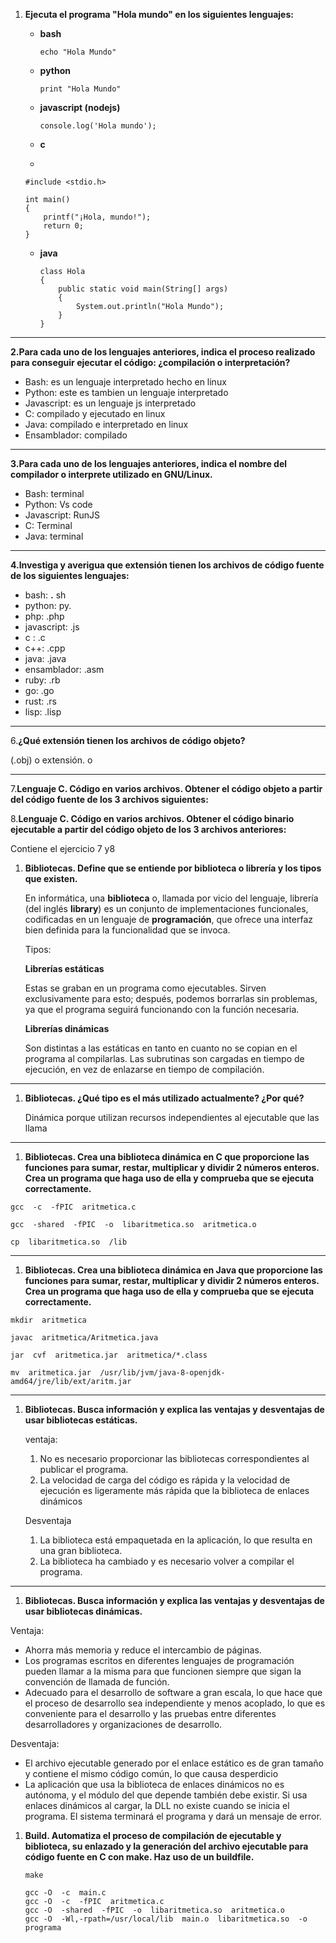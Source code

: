 1. **Ejecuta el programa "Hola mundo" en los siguientes lenguajes:**

   - **bash**

     ```
     echo "Hola Mundo"
     ```

     

   - **python**

     ```
     print "Hola Mundo"
     ```

     

   - **javascript (nodejs)**

     ```
     console.log('Hola mundo');
     ```

     

   - **c**

   - 

     ```
     #include <stdio.h>
     
     int main()
     {
         printf("¡Hola, mundo!");
         return 0;
     }
     ```

   - **java**

     

     ```
     class Hola
     {
         public static void main(String[] args)
         {
             System.out.println("Hola Mundo");
         }
     }
     ```

------

**2.Para cada uno de los lenguajes anteriores, indica el proceso realizado para conseguir ejecutar el código: ¿compilación o interpretación?**

- Bash: es un lenguaje interpretado hecho en linux
- Python: este es tambien un lenguaje interpretado
- Javascript: es un lenguaje js interpretado
- C: compilado y ejecutado en linux
- Java: compilado e interpretado en linux
- Ensamblador: compilado

------

**3.Para cada uno de los lenguajes anteriores, indica el nombre del compilador o interprete utilizado en GNU/Linux.**

- Bash: terminal
- Python: Vs code
- Javascript: RunJS
- C: Terminal
- Java: terminal

------

**4.Investiga y averigua que extensión tienen los archivos de código fuente de los siguientes lenguajes:**

- bash: **.** sh
- python: py.
- php: .php
- javascript: .js
- c : .c
- c++: .cpp
- java: .java
- ensamblador: .asm
- ruby: .rb
- go: .go
- rust: .rs
- lisp: .lisp

------

6.**¿Qué extensión tienen los archivos de código objeto?**

(.obj) o extensión. o

------

7.**Lenguaje C. Código en varios archivos. Obtener el código objeto a partir del código fuente de los 3 archivos siguientes:**

8.**Lenguaje C. Código en varios archivos. Obtener el código binario ejecutable a partir del código objeto de los 3 archivos anteriores:**

Contiene el ejercicio 7 y8



1. **Bibliotecas. Define que se entiende por biblioteca o librería y los tipos que existen.**

   En informática, una **biblioteca** o, llamada por vicio del lenguaje, librería (del inglés **library**) es un conjunto de implementaciones funcionales, codificadas en un lenguaje de **programación**, que ofrece una interfaz bien definida para la funcionalidad que se invoca.

   Tipos:

   **Librerías estáticas**

   Estas se graban en un programa como ejecutables. Sirven exclusivamente para esto; después, podemos borrarlas sin problemas, ya que el programa seguirá funcionando con la función necesaria.

   **Librerías dinámicas**

   Son distintas a las estáticas en tanto en cuanto no se copian en el programa al compilarlas. Las subrutinas son cargadas en tiempo de ejecución, en vez de enlazarse en tiempo de compilación.

------

1. **Bibliotecas. ¿Qué tipo es el más utilizado actualmente? ¿Por qué?**

   Dinámica porque utilizan recursos independientes al ejecutable que las llama

------

1. **Bibliotecas. Crea una biblioteca dinámica en C que proporcione las funciones para sumar, restar, multiplicar y dividir 2 números enteros. Crea un programa que haga uso de ella y comprueba que se ejecuta correctamente.**

```
gcc  -c  -fPIC  aritmetica.c

gcc  -shared  -fPIC  -o  libaritmetica.so  aritmetica.o

cp  libaritmetica.so  /lib
```

------

1. **Bibliotecas. Crea una biblioteca dinámica en Java que proporcione las funciones para sumar, restar, multiplicar y dividir 2 números enteros. Crea un programa que haga uso de ella y comprueba que se ejecuta correctamente.**

```
mkdir  aritmetica

javac  aritmetica/Aritmetica.java

jar  cvf  aritmetica.jar  aritmetica/*.class

mv  aritmetica.jar  /usr/lib/jvm/java-8-openjdk-amd64/jre/lib/ext/aritm.jar
```

------

1. **Bibliotecas. Busca información y explica las ventajas y desventajas de usar bibliotecas estáticas.**

   ventaja:

   1. No es necesario proporcionar las bibliotecas correspondientes al publicar el programa.
   2. La velocidad de carga del código es rápida y la velocidad de ejecución es ligeramente más rápida que la biblioteca de enlaces dinámicos

   Desventaja

   1. La biblioteca está empaquetada en la aplicación, lo que resulta en una gran biblioteca.
   2. La biblioteca ha cambiado y es necesario volver a compilar el programa.

------

1. **Bibliotecas. Busca información y explica las ventajas y desventajas de usar bibliotecas dinámicas.**

Ventaja:

- Ahorra más memoria y reduce el intercambio de páginas.
- Los programas escritos en diferentes lenguajes de programación pueden llamar a la misma para que funcionen siempre que sigan la convención de llamada de función.
- Adecuado para el desarrollo de software a gran escala, lo que hace que el proceso de desarrollo sea independiente y menos acoplado, lo que es conveniente para el desarrollo y las pruebas entre diferentes desarrolladores y organizaciones de desarrollo.

Desventaja:

- El archivo ejecutable generado por el enlace estático es de gran tamaño y contiene el mismo código común, lo que causa desperdicio
- La aplicación que usa la biblioteca de enlaces dinámicos no es autónoma, y el módulo del que depende también debe existir. Si usa enlaces dinámicos al cargar, la DLL no existe cuando se inicia el programa. El sistema terminará el programa y dará un mensaje de error.

1. **Build. Automatiza el proceso de compilación de ejecutable y biblioteca, su enlazado y la generación del archivo ejecutable para código fuente en C con make. Haz uso de un buildfile.**

   ```
   make
   
   gcc -O  -c  main.c
   gcc -O  -c  -fPIC  aritmetica.c
   gcc -O  -shared  -fPIC  -o  libaritmetica.so  aritmetica.o
   gcc -O  -Wl,-rpath=/usr/local/lib  main.o  libaritmetica.so  -o  programa
   ```